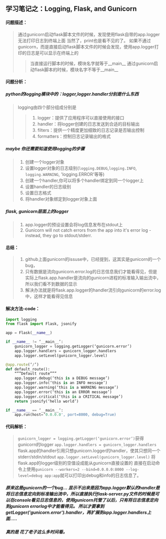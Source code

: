 ## 学习笔记之：Logging, Flask, and Gunicorn

#### 问题描述：
> 通过gunicorn启动flask脚本文件的时候，发现使用flask自带的app.logger无法打印日志到终端上面
> 当然了，print也是看不见的了。
> 如果不通过gunicorn，而是直接启动flask脚本文件的时候会发现，使用app.logger打印的日志是可以显示在终端上的
>> 当直接运行脚本的时候，模块名字就等于__main__
>> 通过gunicorn启动flask脚本的时候，模块名字不等于__main__


#### 问题分析：
##### python的logging模块中的：logger,logger.handler分别是什么东西
> logging由四个部分组成分别是
>> 1. logger：提供了应用程序可以直接使用的接口
>> 2. handler：将logger创建的日志发送到合适的目标输出
>> 3. filters：提供一个精度更加细致的日志记录是否输出控制
>> 4. formatters：控制日志记录输出的格式
                                                   
##### maybe 你还需要知道使用logging的步骤
> 1. 创建一个logger对象
> 2. 设置logger对象的日志级别(`logging.DEBUG`,`logging.INFO`, `logging.WARNING`, 'logging.ERROR'等等)
> 3. 创建一个handler,你可以将多个handler绑定到同一个logger上
> 4. 设置handler的日志级别
> 5. 设置日志格式
> 6. 将handler对象绑定到logger对象上面

##### flask, gunicorn层面上的logger
> 1. app.logger的预设设置会将log信息发布在stdout上
> 2. Gunicorn will not catch errors from the app into it's error log - instead, they go to stdout/stderr.

#### 总结：
> 1. github上面gunicorn的issuse中，已经提到，这其实是gunicorn的一个bug，
> 2. 只有数据是流向gunicorn.error.log的日志信息我们才能看得见，但是实际上flask.app.handler是流向的gunicorn进程的标准输入输出流中，所以我们看不到数据的显示
> 3. 解决办法就是将flask.app.logger的handler流引向gunicorn的error.log中，这样才能看得见信息


#### 解决方法-code：
```python 
import logging
from flask import Flask, jsonify

app = Flask(__name__)

if __name__ != ‘__main__’:
    gunicorn_logger = logging.getLogger(‘gunicorn.error’)
    app.logger.handlers = gunicorn_logger.handlers
    app.logger.setLevel(gunicorn_logger.level)

@app.route(‘/’)
def default_route():
    “””Default route”””
    app.logger.debug(‘this is a DEBUG message’)
    app.logger.info(‘this is an INFO message’)
    app.logger.warning(‘this is a WARNING message’)
    app.logger.error(‘this is an ERROR message’)
    app.logger.critical(‘this is a CRITICAL message’)
    return jsonify(‘hello world’)

if __name__ == ‘__main__’:
    app.run(host=’0.0.0.0', port=8000, debug=True)
```

#### 代码解析：
> `gunicorn_logger = logging.getLogger(‘gunicorn.error’)`获得gunicorn的logger
> `app.logger.handlers = gunicorn_logger.handlers` flask.app的handler引用只想gunicorn.logger的handler，使其只想同一个stderr/stdin/stdout
> `app.logger.setLevel(gunicorn_logger.level)` 将flask.app的logger级别的空值设成能从gunicorn直接设置的
>  直接在启动命令上使用`gunicorn --workers=2 --bind=0.0.0.0:8000 --log-level=debug app:app`就可以打印出debug和info的日志信息了。



##### 原来这是gunicorn的一个bug... 显示不出来是因为app.logger默认的handler是将日志信息定向到标准输出流中，所以直接执行flask-server.py文件的时候是可以在console看见日志信息的，使用gunicorn托管了以后，只有将日志信息定向到gunicorn errorlog中才能看得见。 所以才要拿到getLogger('gunicorn.error').handler，再扩展到app.logger.handlers上面.....
##### 真的是 花了老子这么多时间看。